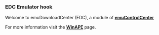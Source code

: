 ### EDC Emulator hook

Welcome to emuDownloadCenter (EDC), a module of [**emuControlCenter**](https://github.com/PhoenixInteractiveNL/emuControlCenter/wiki/)

For more information visit the [**WinAPE**](https://github.com/PhoenixInteractiveNL/emuDownloadCenter/wiki/Emulator-winape#menu) page.
